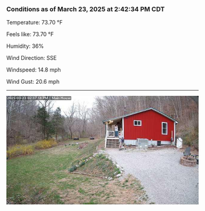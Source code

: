 ### Conditions as of March 23, 2025 at 2:42:34 PM CDT 

Temperature: 73.70 &deg;F

Feels like: 73.70 &deg;F

Humidity: 36%

Wind Direction: SSE

Windspeed: 14.8 mph

Wind Gust: 20.6 mph

---

<img src="./images/latest.jpeg"/>

